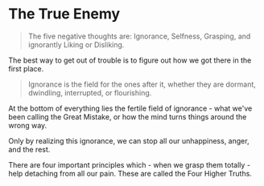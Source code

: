 # The True Enemy

> The five negative thoughts are: Ignorance, Selfness, Grasping, and ignorantly Liking or Disliking.

The best way to get out of trouble is to figure out how we got there in the first place.

> Ignorance is the field for the ones after it, whether they are dormant, dwindling, interrupted, or flourishing.

At the bottom of everything lies the fertile field of ignorance - what we've been calling the Great Mistake, or how the mind turns things around the wrong way.

Only by realizing this ignorance, we can stop all our unhappiness, anger, and the rest.

There are four important principles which - when we grasp them totally - help detaching from all our pain. These are called the Four Higher Truths.
